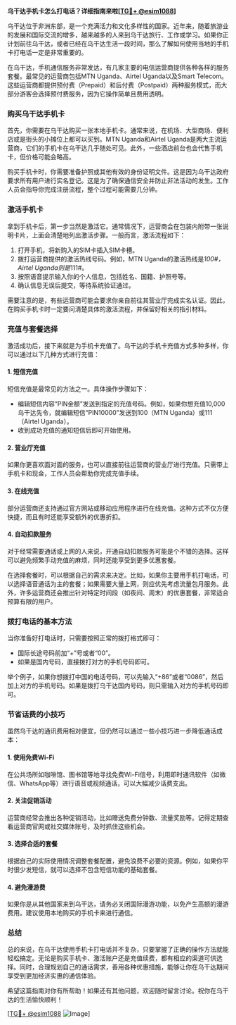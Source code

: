 **乌干达手机卡怎么打电话？详细指南来啦[[TG💪+ @esim1088](https://t.me/s/esim1088)]**

乌干达位于非洲东部，是一个充满活力和文化多样性的国家。近年来，随着旅游业的发展和国际交流的增多，越来越多的人来到乌干达旅行、工作或学习。如果你正计划前往乌干达，或者已经在乌干达生活一段时间，那么了解如何使用当地的手机卡打电话一定是非常重要的。

在乌干达，手机通信服务非常发达，有几家主要的电信运营商提供各种各样的服务套餐。最常见的运营商包括MTN Uganda、Airtel Uganda以及Smart Telecom。这些运营商都提供预付费（Prepaid）和后付费（Postpaid）两种服务模式，而大部分游客会选择预付费服务，因为它操作简单且费用透明。

### **购买乌干达手机卡**

首先，你需要在乌干达购买一张本地手机卡。通常来说，在机场、大型商场、便利店或是街头的小摊位上都可以买到。MTN Uganda和Airtel Uganda是两大主流运营商，它们的手机卡在乌干达几乎随处可见。此外，一些酒店前台也会代售手机卡，但价格可能会略高。

购买手机卡时，你需要准备护照或其他有效的身份证明文件。这是因为乌干达政府要求所有用户进行实名登记。这是为了确保通信安全并防止非法活动的发生。工作人员会指导你完成注册流程，整个过程可能需要几分钟。

### **激活手机卡**

拿到手机卡后，第一步当然是激活它。通常情况下，运营商会在包装内附带一张说明卡片，上面会清楚地列出激活步骤。一般而言，激活流程如下：

1. 打开手机，将新购入的SIM卡插入SIM卡槽。
2. 拨打运营商提供的激活热线号码。例如，MTN Uganda的激活热线是*100#，Airtel Uganda则是*111#。
3. 按照语音提示输入你的个人信息，包括姓名、国籍、护照号等。
4. 确认信息无误后提交，等待系统验证通过。

需要注意的是，有些运营商可能会要求你亲自前往其营业厅完成实名认证。因此，在购买手机卡时一定要问清楚具体的激活流程，并保留好相关的指引材料。

### **充值与套餐选择**

激活成功后，接下来就是为手机卡充值了。乌干达的手机卡充值方式多种多样，你可以通过以下几种方式进行充值：

#### **1. 短信充值**
短信充值是最常见的方法之一。具体操作步骤如下：
- 编辑短信内容“PIN金额”发送到指定的充值号码。例如，如果你想充值10,000乌干达先令，就编辑短信“PIN10000”发送到100（MTN Uganda）或111（Airtel Uganda）。
- 收到成功充值的通知短信后即可开始使用。

#### **2. 营业厅充值**
如果你更喜欢面对面的服务，也可以直接前往运营商的营业厅进行充值。只需带上手机卡和现金，工作人员会帮助你完成充值手续。

#### **3. 在线充值**
部分运营商还支持通过官方网站或移动应用程序进行在线充值。这种方式不仅方便快捷，而且有时还能享受额外的优惠折扣。

#### **4. 自动扣款服务**
对于经常需要通话或上网的人来说，开通自动扣款服务可能是个不错的选择。这样可以避免频繁手动充值的麻烦，同时还能享受到更多优惠套餐。

在选择套餐时，可以根据自己的需求来决定。比如，如果你主要用手机打电话，可以选择语音通话为主的套餐；如果需要大量上网，则应优先考虑流量包月服务。此外，许多运营商还会推出针对特定时间段（如夜间、周末）的优惠套餐，非常适合预算有限的用户。

### **拨打电话的基本方法**

当你准备好打电话时，只需要按照正常的拨打格式即可：

- 国际长途号码前加“+”号或者“00”。
- 如果是国内号码，直接拨打对方的手机号码即可。

举个例子，如果你想拨打中国的电话号码，可以先输入“+86”或者“0086”，然后加上对方的手机号码。如果是拨打乌干达国内号码，则只需输入对方的手机号码即可。

### **节省话费的小技巧**

虽然乌干达的通讯费用相对便宜，但仍然可以通过一些小技巧进一步降低通话成本：

#### **1. 使用免费Wi-Fi**
在公共场所如咖啡馆、图书馆等地寻找免费Wi-Fi信号，利用即时通讯软件（如微信、WhatsApp等）进行语音或视频通话，可以大幅减少话费支出。

#### **2. 关注促销活动**
运营商经常会推出各种促销活动，比如赠送免费分钟数、流量奖励等。记得定期查看运营商官网或社交媒体账号，及时抓住这些机会。

#### **3. 选择合适的套餐**
根据自己的实际使用情况调整套餐配置，避免浪费不必要的资源。例如，如果你平时很少发短信，就可以选择不包含短信功能的基础套餐。

#### **4. 避免漫游费**
如果你是从其他国家来到乌干达，请务必关闭国际漫游功能，以免产生高额的漫游费用。建议使用本地购买的手机卡来进行通信。

### **总结**

总的来说，在乌干达使用手机卡打电话并不复杂，只要掌握了正确的操作方法就能轻松搞定。无论是购买手机卡、激活账户还是充值续费，都有相应的渠道可供选择。同时，合理规划自己的通话需求，善用各种优惠措施，能够让你在乌干达期间享受到更加经济实惠的通信体验。

希望这篇指南对你有所帮助！如果还有其他问题，欢迎随时留言讨论。祝你在乌干达的生活愉快顺利！

[[TG💪+ @esim1088](https://t.me/s/esim1088) ![Image](https://i.postimg.cc/4NQfJmqS/Snipaste-2025-05-13-00-14-12.png)]